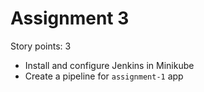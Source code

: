 # Assignment 3
Story points: 3

- Install and configure Jenkins in Minikube
- Create a pipeline for `assignment-1` app 
